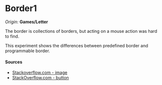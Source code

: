 ﻿# Border1

*Origin:* __Games/Letter__

The border is collections of borders, but acting on a mouse action was hard to find.

This experiment shows the differences between predefined border and programmable border.

#### Sources
- [Stackoverflow.com - image](https://stackoverflow.com/questions/53414064/how-to-add-onclick-event-on-image-in-wpf-programmatically/53414529)
- [StackOverflow.com - button](https://stackoverflow.com/questions/56157476/programmatically-add-click-eventhandler-to-button)

